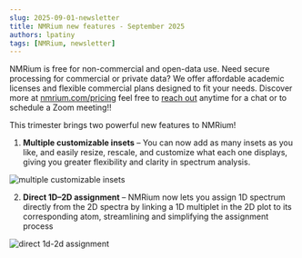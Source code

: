 ```yaml
---
slug: 2025-09-01-newsletter
title: NMRium new features - September 2025
authors: lpatiny
tags: [NMRium, newsletter]
---
```


NMRium is free for non-commercial and open-data use. Need secure processing for commercial or private data? We offer affordable academic licenses and flexible commercial plans designed to fit your needs. Discover more at [nmrium.com/pricing](https://www.nmrium.com/pricing) feel free to [reach out](https://www.nmrium.com/contact) anytime for a chat or to schedule a Zoom meeting!!

This trimester brings two powerful new features to NMRium!

1. **Multiple customizable insets** – You can now add as many insets as you like, and easily resize, rescale, and customize what each one displays, giving you greater flexibility and clarity in spectrum analysis.

![multiple customizable insets](/newsletters/2025/september/multiple-customizable-insets.gif)

2. **Direct 1D–2D assignment** – NMRium now lets you assign 1D spectrum directly from the 2D spectra by linking a 1D multiplet in the 2D plot to its corresponding atom, streamlining and simplifying the assignment process

![direct 1d-2d assignment](/newsletters/2025/september/direct-1d-2d-assignment.gif)
